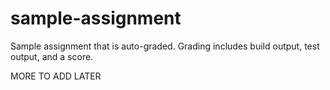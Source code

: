 # sample-assignment

Sample assignment that is auto-graded. Grading includes build output, test output, and a score.

MORE TO ADD LATER
